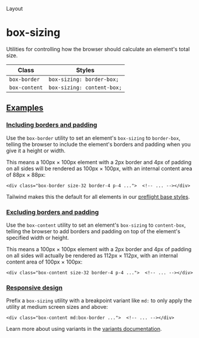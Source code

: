 Layout

# box-sizing

Utilities for controlling how the browser should calculate an element's total size.

| Class         | Styles                     |
| ------------- | -------------------------- |
| `box-border`  | `box-sizing: border-box;`  |
| `box-content` | `box-sizing: content-box;` |

## [Examples](#examples)

### [Including borders and padding](#including-borders-and-padding)

Use the `box-border` utility to set an element's `box-sizing` to `border-box`, telling the browser to include the element's borders and padding when you give it a height or width.

This means a 100px × 100px element with a 2px border and 4px of padding on all sides will be rendered as 100px × 100px, with an internal content area of 88px × 88px:

```
<div class="box-border size-32 border-4 p-4 ...">  <!-- ... --></div>
```

Tailwind makes this the default for all elements in our [preflight base styles](/docs/preflight).

### [Excluding borders and padding](#excluding-borders-and-padding)

Use the `box-content` utility to set an element's `box-sizing` to `content-box`, telling the browser to add borders and padding on top of the element's specified width or height.

This means a 100px × 100px element with a 2px border and 4px of padding on all sides will actually be rendered as 112px × 112px, with an internal content area of 100px × 100px:

```
<div class="box-content size-32 border-4 p-4 ...">  <!-- ... --></div>
```

### [Responsive design](#responsive-design)

Prefix a `box-sizing` utility with a breakpoint variant like `md:` to only apply the utility at medium screen sizes and above:

```
<div class="box-content md:box-border ...">  <!-- ... --></div>
```

Learn more about using variants in the [variants documentation](/docs/hover-focus-and-other-states).
